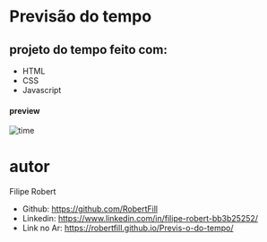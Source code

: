 # Previsão do tempo
## projeto do tempo feito com:
- HTML
- CSS
- Javascript

#### preview
![time](https://github.com/RobertFill/Previs-o-do-tempo/assets/121053613/d7843db7-1cbb-4949-a80b-d0ac6c2559c2)

# autor

<p>Filipe Robert</p>

- Github: https://github.com/RobertFill
- Linkedin: https://www.linkedin.com/in/filipe-robert-bb3b25252/
- Link no Ar: https://robertfill.github.io/Previs-o-do-tempo/
